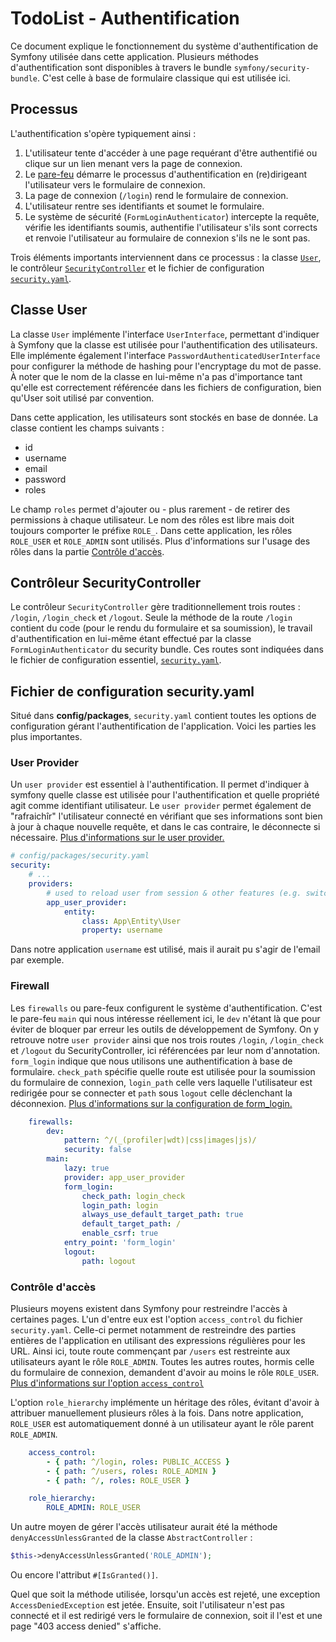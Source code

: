 # TodoList - Authentification

Ce document explique le fonctionnement du système d'authentification de Symfony utilisée dans cette application. Plusieurs méthodes d'authentification sont disponibles à travers le bundle `symfony/security-bundle`. C'est celle à base de formulaire classique qui est utilisée ici.

## Processus 

L'authentification s'opère typiquement ainsi :

1. L'utilisateur tente d'accéder à une page requérant d'être authentifié ou clique sur un lien menant vers la page de connexion.
2. Le [pare-feu](#firewall) démarre le processus d'authentification en (re)dirigeant l'utilisateur vers le formulaire de connexion.
3. La page de connexion (`/login`) rend le formulaire de connexion.
4. L'utilisateur rentre ses identifiants et soumet le formulaire.
5. Le système de sécurité (`FormLoginAuthenticator`) intercepte la requête, vérifie les identifiants soumis, authentifie l'utilisateur s'ils sont corrects et renvoie l'utilisateur au formulaire de connexion s'ils ne le sont pas.

Trois éléments importants interviennent dans ce processus : la classe [`User`](#classe-user), le contrôleur [`SecurityController`](#contrôleur-securitycontroller) et le fichier de configuration [`security.yaml`](#fichier-de-configuration-securityyaml).

## Classe User

La classe `User` implémente l'interface `UserInterface`, permettant d'indiquer à Symfony que la classe est utilisée pour l'authentification des utilisateurs. Elle implémente également l'interface `PasswordAuthenticatedUserInterface` pour configurer la méthode de hashing pour l'encryptage du mot de passe.
À noter que le nom de la classe en lui-même n'a pas d'importance tant qu'elle est correctement référencée dans les fichiers de configuration, bien qu'User soit utilisé par convention.

Dans cette application, les utilisateurs sont stockés en base de donnée. La classe contient les champs suivants :
* id
* username
* email
* password
* roles

Le champ `roles` permet d'ajouter ou - plus rarement - de retirer des permissions à chaque utilisateur. Le nom des rôles est libre mais doit toujours comporter le préfixe `ROLE_`. Dans cette application, les rôles `ROLE_USER` et `ROLE_ADMIN` sont utilisés. Plus d'informations sur l'usage des rôles dans la partie [Contrôle d'accès](#contrôle-daccès).

## Contrôleur SecurityController

Le contrôleur `SecurityController` gère traditionnellement trois routes : `/login`, `/login_check` et `/logout`. Seule la méthode de la route `/login` contient du code (pour le rendu du formulaire et sa soumission), le travail d'authentification en lui-même étant effectué par la classe `FormLoginAuthenticator` du security bundle. Ces routes sont indiquées dans le fichier de configuration essentiel, [`security.yaml`](#fichier-de-configuration-securityyaml).

## Fichier de configuration security.yaml

Situé dans **config/packages**, `security.yaml` contient toutes les options de configuration gérant l'authentification de l'application. Voici les parties les plus importantes.

### User Provider

Un `user provider` est essentiel à l'authentification. Il permet d'indiquer à symfony quelle classe est utilisée pour l'authentification et quelle propriété agit comme identifiant utilisateur. Le `user provider` permet également de "rafraichîr" l'utilisateur connecté en vérifiant que ses informations sont bien à jour à chaque nouvelle requête, et dans le cas contraire, le déconnecte si nécessaire. [Plus d'informations sur le user provider.](https://symfony.com/doc/current/security.html#user_session_refresh)

```yaml
# config/packages/security.yaml
security:
    # ...
    providers:
        # used to reload user from session & other features (e.g. switch_user)
        app_user_provider:
            entity:
                class: App\Entity\User
                property: username
```

Dans notre application `username` est utilisé, mais il aurait pu s'agir de l'email par exemple.

### Firewall

Les `firewalls` ou pare-feux configurent le système d'authentification. C'est le pare-feu `main` qui nous intéresse réellement ici, le `dev` n'étant là que pour éviter de bloquer par erreur les outils de développement de Symfony. 
On y retrouve notre `user provider` ainsi que nos trois routes `/login`, `/login_check` et `/logout` du SecurityController, ici référencées par leur nom d'annotation. `form_login` indique que nous utilisons une authentification à base de formulaire. `check_path` spécifie quelle route est utilisée pour la soumission du formulaire de connexion, `login_path` celle vers laquelle l'utilisateur est redirigée pour se connecter et `path` sous `logout` celle déclenchant la déconnexion. [Plus d'informations sur la configuration de form_login.](https://symfony.com/doc/current/reference/configuration/security.html#form-login-authentication)

```yaml
    firewalls:
        dev:
            pattern: ^/(_(profiler|wdt)|css|images|js)/
            security: false
        main:
            lazy: true
            provider: app_user_provider
            form_login:
                check_path: login_check
                login_path: login
                always_use_default_target_path: true
                default_target_path: /
                enable_csrf: true
            entry_point: 'form_login'
            logout:
                path: logout
```

### Contrôle d'accès

Plusieurs moyens existent dans Symfony pour restreindre l'accès à certaines pages. L'un d'entre eux est l'option `access_control` du fichier `security.yaml`. Celle-ci permet notamment de restreindre des parties entières de l'application en utilisant des expressions régulières pour les URL. Ainsi ici, toute route commençant par `/users` est restreinte aux utilisateurs ayant le rôle `ROLE_ADMIN`. Toutes les autres routes, hormis celle du formulaire de connexion, demandent d'avoir au moins le rôle `ROLE_USER`. [Plus d'informations sur l'option `access_control`](https://symfony.com/doc/current/security/access_control.html)

L'option `role_hierarchy` implémente un héritage des rôles, évitant d'avoir à attribuer manuellement plusieurs rôles à la fois. Dans notre application, `ROLE_USER` est automatiquement donné à un utilisateur ayant le rôle parent `ROLE_ADMIN`.

```yaml
    access_control:
        - { path: ^/login, roles: PUBLIC_ACCESS }
        - { path: ^/users, roles: ROLE_ADMIN }
        - { path: ^/, roles: ROLE_USER }

    role_hierarchy:
        ROLE_ADMIN: ROLE_USER
```

Un autre moyen de gérer l'accès utilisateur aurait été la méthode `denyAccessUnlessGranted` de la classe `AbstractController` :

```php
$this->denyAccessUnlessGranted('ROLE_ADMIN');
```

Ou encore l'attribut `#[IsGranted()]`.

Quel que soit la méthode utilisée, lorsqu'un accès est rejeté, une exception `AccessDeniedException` est jetée. Ensuite, soit l'utilisateur n'est pas connecté et il est redirigé vers le formulaire de connexion, soit il l'est et une page "403 access denied" s'affiche.
